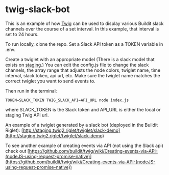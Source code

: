 # twig-slack-bot

This is an example of how [Twig](https://github.com/buildit/twig) can be used to display various Buildit slack channels over the course of a set interval. In this example, that interval is set to 24 hours.

To run locally, clone the repo. Set a Slack API token as a TOKEN variable in .env.

Create a twiglet with an appropriate model (There is a slack model that exists on [staging](http://staging.twig2.riglet).) You can edit the config.js file to change the slack channels, the array range that adjusts the node colors, twiglet name, time interval, slack token, api url, etc. Make sure the twiglet name matches the correct twiglet you want to send events to. 

Then run in the terminal:
```Shell
TOKEN=SLACK_TOKEN TWIG_SLACK_API=API_URL node index.js
```
where SLACK_TOKEN is the Slack token and API_URL is either the local or staging Twig API url.

An example of a twiglet generated by a slack bot (deployed in the Buildit Riglet): [http://staging.twig2.riglet/twiglet/slack-demo](http://staging.twig2.riglet/twiglet/slack-demo)

To see another example of creating events via API (not using the Slack api) check out [https://github.com/buildit/twig/wiki/Creating-events-via-API-(nodeJS-using-request-promise-native)](https://github.com/buildit/twig/wiki/Creating-events-via-API-(nodeJS-using-request-promise-native))
